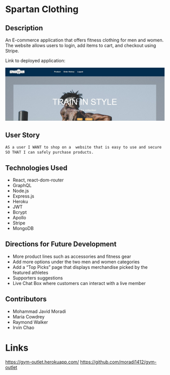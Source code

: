 # Spartan Clothing

## Description
An E-commerce application that offers fitness clothing for men and women. The website allows users to login, add items to cart, and checkout using Stripe.

Link to deployed application:

![Spartan Clothing](Spartan.JPG)

## User Story
```
AS a user I WANT to shop on a  website that is easy to use and secure
SO THAT I can safely purchase products.

```

## Technologies Used
* React, react-dom-router				 
* GraphQL 
* Node.js
* Express.js 
* Heroku 
* JWT 
* Bcrypt	
* Apollo 	
* Stripe	
* MongoDB

## Directions for Future Development
* More product lines such as accessories and fitness gear
* Add more options under the two men and women categories
* Add a “Top Picks” page that  displays merchandise     picked by the featured athletes
* Supporters suggestions
* Live Chat Box where customers can interact with a live member


## Contributors
* Mohammad Javid Moradi
* Maria Cowdrey
* Raymond Walker
* Irvin Chao

# Links 
 https://gym-outlet.herokuapp.com/
 https://github.com/moradi1412/gym-outlet